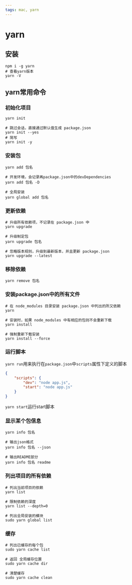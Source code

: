 ```yaml
---
tags: mac, yarn
---
```


# yarn

## 安装

```shell
npm i -g yarn
# 查看yarn版本
yarn -V
```

## yarn常用命令

### 初始化项目

```shell
yarn init

# 跳过会话，直接通过默认值生成 package.json
yarn init --yes
# 简写
yarn init -y
```

### 安装包

```shell
yarn add 包名

# 开发环境，会记录再package.json中的devDependencies
yarn add 包名 -D

# 全局安装
yarn global add 包名
```

### 更新依赖

```shell
# 升级所有依赖项，不记录在 package.json 中
yarn upgrade

# 升级制定包
yarn upgrade 包名

# 忽略版本规则，升级到最新版本，并且更新 package.json
yarn upgrade --latest
```

### 移除依赖

```shell
yarn remove 包名
```

### 安装package.json中的所有文件

```shell
# 在 node_modules 目录安装 package.json 中列出的所又依赖
yarn

# 安装时，如果 node_modules 中有相应的包则不会重新下载
yarn install

# 强制重新下载安装
yarn install --force
```

### 运行脚本

`yarn run`用来执行在`package.json`中`scripts`属性下定义的脚本

```json
{
	"scripts": {
		"dev": "node app.js",
		"start": "node app.js"
	}
}
```

`yarn start`运行start脚本

### 显示某个包信息

```shell
yarn info 包名

# 输出json格式
yarn info 包名 --json

# 输出README部分
yarn info 包名 readme
```

### 列出项目的所有依赖

```shell
# 列出当前项目的依赖
yarn list

# 限制依赖的深度
yarn list --depth=0

# 列出全局安装的模块
sudo yarn global list
```

### 缓存

```shell
# 列出已缓存的每个包
sudo yarn cache list

# 返回 全局缓存位置
sudo yarn cache dir

# 清楚缓存
sudo yarn cache clean
```